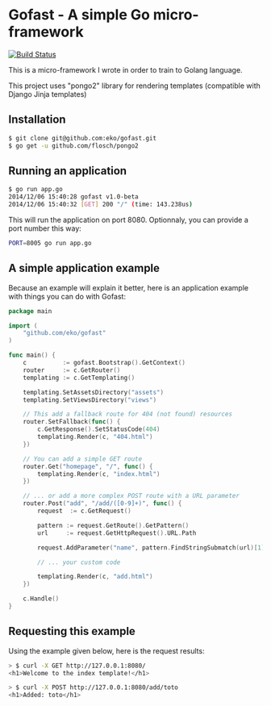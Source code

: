 Gofast - A simple Go micro-framework
====================================

[![Build Status](https://secure.travis-ci.org/eko/gofast.png?branch=master)](http://travis-ci.org/eko/gofast)

This is a micro-framework I wrote in order to train to Golang language.

This project uses "pongo2" library for rendering templates (compatible with Django Jinja templates)

Installation
------------

```bash
$ git clone git@github.com:eko/gofast.git
$ go get -u github.com/flosch/pongo2
```

Running an application
----------------------

```bash
$ go run app.go
2014/12/06 15:40:28 gofast v1.0-beta
2014/12/06 15:40:32 [GET] 200 "/" (time: 143.238us)
```

This will run the application on port 8080. Optionnaly, you can provide a port number this way:

```bash
PORT=8005 go run app.go
```

A simple application example
----------------------------

Because an example will explain it better, here is an application example with things you can do with Gofast:

```go
package main

import (
    "github.com/eko/gofast"
)

func main() {
    c          := gofast.Bootstrap().GetContext()
    router     := c.GetRouter()
    templating := c.GetTemplating()

    templating.SetAssetsDirectory("assets")
    templating.SetViewsDirectory("views")

    // This add a fallback route for 404 (not found) resources
    router.SetFallback(func() {
        c.GetResponse().SetStatusCode(404)
        templating.Render(c, "404.html")
    })

    // You can add a simple GET route
    router.Get("homepage", "/", func() {
        templating.Render(c, "index.html")
    })

    // ... or add a more complex POST route with a URL parameter
    router.Post("add", "/add/([0-9]+)", func() {
        request  := c.GetRequest()

        pattern := request.GetRoute().GetPattern()
        url     := request.GetHttpRequest().URL.Path

        request.AddParameter("name", pattern.FindStringSubmatch(url)[1])

        // ... your custom code

        templating.Render(c, "add.html")
    })

    c.Handle()
}
```

Requesting this example
-----------------------

Using the example given below, here is the request results:

```bash
> $ curl -X GET http://127.0.0.1:8080/
<h1>Welcome to the index template!</h1>

> $ curl -X POST http://127.0.0.1:8080/add/toto
<h1>Added: toto</h1>
```
